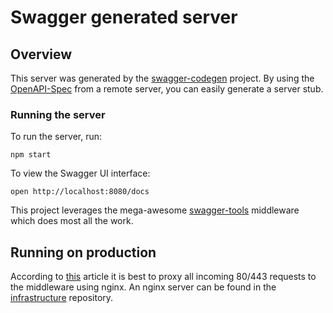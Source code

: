 # Swagger generated server

## Overview
This server was generated by the [swagger-codegen](https://github.com/swagger-api/swagger-codegen) project.  By using the [OpenAPI-Spec](https://github.com/OAI/OpenAPI-Specification) from a remote server, you can easily generate a server stub.

### Running the server
To run the server, run:

```
npm start
```

To view the Swagger UI interface:

```
open http://localhost:8080/docs
```

This project leverages the mega-awesome [swagger-tools](https://github.com/apigee-127/swagger-tools) middleware which does most all the work.


## Running on production
According to [this](https://www.reddit.com/r/linuxquestions/comments/5pien9/iptables_vs_nginx_for_port_forwarding_and_load/dcrzfb3/) article it is best to proxy all incoming 80/443 requests to the middleware using nginx. An nginx server can be found in the [infrastructure](https://github.com/Scholar-6/infrastructure) repository.
